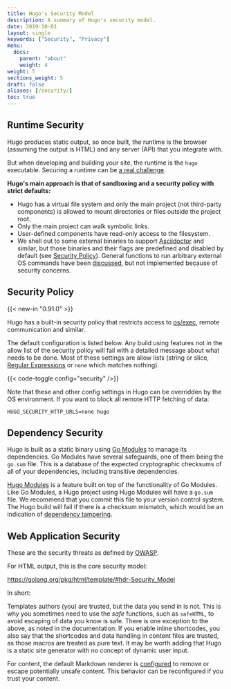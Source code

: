 ```yaml
---
title: Hugo's Security Model
description: A summary of Hugo's security model.
date: 2019-10-01
layout: single
keywords: ["Security", "Privacy"]
menu:
  docs:
    parent: "about"
    weight: 4
weight: 5
sections_weight: 5
draft: false
aliases: [/security/]
toc: true
---
```


## Runtime Security

Hugo produces static output, so once built, the runtime is the browser (assuming the output is HTML) and any server (API) that you integrate with.

But when developing and building your site, the runtime is the `hugo` executable. Securing a runtime can be [a real challenge](https://blog.logrocket.com/how-to-protect-your-node-js-applications-from-malicious-dependencies-5f2e60ea08f9/).

**Hugo's main approach is that of sandboxing and a security policy with strict defaults:**

* Hugo has a virtual file system and only the main project (not third-party components) is allowed to mount directories or files outside the project root.
* Only the main project can walk symbolic links.
* User-defined components have read-only access to the filesystem.
* We shell out to some external binaries to support [Asciidoctor](/content-management/formats/#list-of-content-formats) and similar, but those binaries and their flags are predefined and disabled by default (see [Security Policy](#security-policy)). General functions to run arbitrary external OS commands have been [discussed](https://github.com/gohugoio/hugo/issues/796), but not implemented because of security concerns.


## Security Policy

{{< new-in "0.91.0" >}}

Hugo has a built-in security policy that restricts access to [os/exec](https://pkg.go.dev/os/exec), remote communication and similar.

The default configuration is listed below. Any build using features not in the allow list of the security policy will fail with a detailed message about what needs to be done. Most of these settings are allow lists (string or slice, [Regular Expressions](https://pkg.go.dev/regexp) or `none` which matches nothing).

{{< code-toggle config="security" />}}

Note that these and other config settings in Hugo can be overridden by the OS environment. If you want to block all remote HTTP fetching of data:

```
HUGO_SECURITY_HTTP_URLS=none hugo 
```

## Dependency Security

Hugo is built as a static binary using [Go Modules](https://github.com/golang/go/wiki/Modules) to manage its dependencies. Go Modules have several safeguards, one of them being the `go.sum` file. This is a database of the expected cryptographic checksums of all of your dependencies, including transitive dependencies.

[Hugo Modules](/hugo-modules/) is a feature built on top of the functionality of Go Modules. Like Go Modules, a Hugo project using Hugo Modules will have a `go.sum` file. We recommend that you commit this file to your version control system. The Hugo build will fail if there is a checksum mismatch, which would be an indication of [dependency tampering](https://julienrenaux.fr/2019/12/20/github-actions-security-risk/).

## Web Application Security

These are the security threats as defined by [OWASP](https://en.wikipedia.org/wiki/OWASP).

For HTML output, this is the core security model:

https://golang.org/pkg/html/template/#hdr-Security_Model

In short:

Templates authors (you) are trusted, but the data you send in is not.
This is why you sometimes need to use the _safe_ functions, such as `safeHTML`, to avoid escaping of data you know is safe.
There is one exception to the above, as noted in the documentation: If you enable inline shortcodes, you also say that the shortcodes and data handling in content files are trusted, as those macros are treated as pure text.
It may be worth adding that Hugo is a static site generator with no concept of dynamic user input.

For content, the default Markdown renderer is [configured](/getting-started/configuration-markup) to remove or escape potentially unsafe content. This behavior can be reconfigured if you trust your content.
